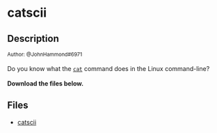 # catscii

## Description

<small>Author: @JohnHammond#6971</small><br><br>Do you know what the <a href="https://en.wikipedia.org/wiki/Cat_(Unix)"><code>cat</code></a> command does in the Linux command-line? <br><br> <b>Download the files below.</b>


## Files

* [catscii](files/catscii)

